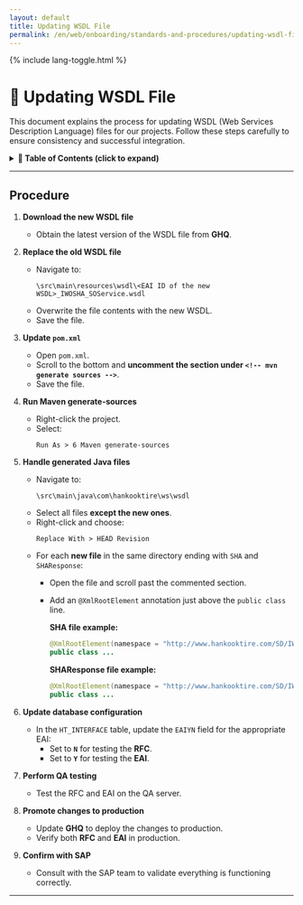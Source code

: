 ```yaml
---
layout: default
title: Updating WSDL File
permalink: /en/web/onboarding/standards-and-procedures/updating-wsdl-file/
---
```


<link rel="stylesheet" href="{{ '/assets/css/custom.css' | relative_url }}">
{% include lang-toggle.html %}

# 🔄 Updating WSDL File

This document explains the process for updating WSDL (Web Services Description Language) files for our projects. Follow these steps carefully to ensure consistency and successful integration.  

<details markdown="1">
  <summary><strong>📑 Table of Contents (click to expand)</strong></summary>

- [Procedure](#procedure)

</details>

---

## Procedure

1. **Download the new WSDL file**  
   - Obtain the latest version of the WSDL file from **GHQ**.  

2. **Replace the old WSDL file**  
   - Navigate to:  
     ```
     \src\main\resources\wsdl\<EAI ID of the new WSDL>_IWOSHA_SOService.wsdl
     ```
   - Overwrite the file contents with the new WSDL.  
   - Save the file.  

3. **Update `pom.xml`**  
   - Open `pom.xml`.  
   - Scroll to the bottom and **uncomment the section under `<!-- mvn generate sources -->`**.  
   - Save the file.  

4. **Run Maven generate-sources**  
   - Right-click the project.  
   - Select:  
     ```
     Run As > 6 Maven generate-sources
     ```

5. **Handle generated Java files**  
   - Navigate to:  
     ```
     \src\main\java\com\hankooktire\ws\wsdl
     ```
   - Select all files **except the new ones**.  
   - Right-click and choose:  
     ```
     Replace With > HEAD Revision
     ```
   - For each **new file** in the same directory ending with `SHA` and `SHAResponse`:  
     - Open the file and scroll past the commented section.  
     - Add an `@XmlRootElement` annotation just above the `public class` line.  

       **SHA file example:**  
       ```java
       @XmlRootElement(namespace = "http://www.hankooktire.com/SD/IWOSHA", name = "MT_<EAI ID>_IWOSHA")
       public class ...
       ```

       **SHAResponse file example:**  
       ```java
       @XmlRootElement(namespace = "http://www.hankooktire.com/SD/IWOSHA", name = "MT_<EAI ID>_IWOSHA_response")
       public class ...
       ```

6. **Update database configuration**  
   - In the `HT_INTERFACE` table, update the `EAIYN` field for the appropriate EAI:  
     - Set to **`N`** for testing the **RFC**.  
     - Set to **`Y`** for testing the **EAI**.  

7. **Perform QA testing**  
   - Test the RFC and EAI on the QA server.  

8. **Promote changes to production**  
   - Update **GHQ** to deploy the changes to production.  
   - Verify both **RFC** and **EAI** in production.  

9. **Confirm with SAP**  
   - Consult with the SAP team to validate everything is functioning correctly.  

---
